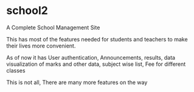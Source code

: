 # school2
A Complete School Management Site

This has most of the features needed for students and teachers to make their lives more convenient.

As of now it has User authentication, Announcements, results, data visualization of marks and other data, subject wise list, Fee for different classes

This is not all, There are many more features on the way
